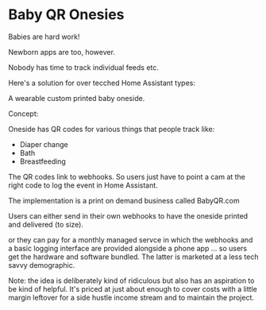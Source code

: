 # Baby QR Onesies

Babies are hard work!

Newborn apps are too, however. 

Nobody has time to track individual feeds etc. 

Here's a solution for over tecched Home Assistant types:

A wearable custom printed baby oneside. 

Concept:

Oneside has QR codes for various things  that people track like:

- Diaper change 
- Bath 
- Breastfeeding

The QR codes link to webhooks. So users just have to point a cam at the right code to log the event in Home Assistant. 

The implementation is a print on demand business called BabyQR.com

Users can either send in their own webhooks to have the oneside printed and delivered (to size). 

or they can pay for a monthly managed servce in which the webhooks and a basic logging interface are provided alongside a phone app ... so users get the hardware and software bundled. The latter is marketed at a less tech savvy demographic. 

Note: the idea is deliberately kind of ridiculous but also has an aspiration to be kind of helpful. It's priced at just about enough to cover costs with a little margin leftover for a side hustle income stream and to maintain the project. 